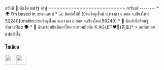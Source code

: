 สวัสดี 👋 ฉันชื่อ ธณรัฐ คำฟู =========================== การันเต้ -------- * 🌍 I'm based in กะลาแลนด์ * ✉️ ติดต่อได้ที่ [บ้านวังลุงใหม่ ต.หางดง อ.ฮอด จ.เชียงใหม่ 50240](mailto:บ้านวังลุงใหม่ ต.หางดง อ.ฮอด จ.เชียงใหม่ 50240) * 🧠 ฉันกำลังเรียนรู้ นักเลงRap 🗣️ * 🤝 ฉันพร้อมยินดีและให้ความร่วมมือกับ K.AGLET❤️‍🔥(先生)* ⚡ อกหักบอกแฟนยังไง

 ### โซเชียล  <p align="left"> </p> <a href="https://www.facebook.com/https://www.facebook.com/profile.php?id=100015267403219&mibextid=LQQJ4d" target="_blank" rel="noreferrer"><img src= "https://raw.githubusercontent.com/danielcranney/readme-generator/main/public/icons/socials/facebook.svg" width="32" height="32" /></a> <a href=" http://www.instagram.com/https://instagram.com/thana_rat99?igshid=MjEwN2IyYWYwYw==" target="_blank" rel="noreferrer"><img src="https://raw.githubusercontent. com/danielcranney/readme-generator/main/public/icons/socials/instagram.svg" width="32" height="32" /></a>
